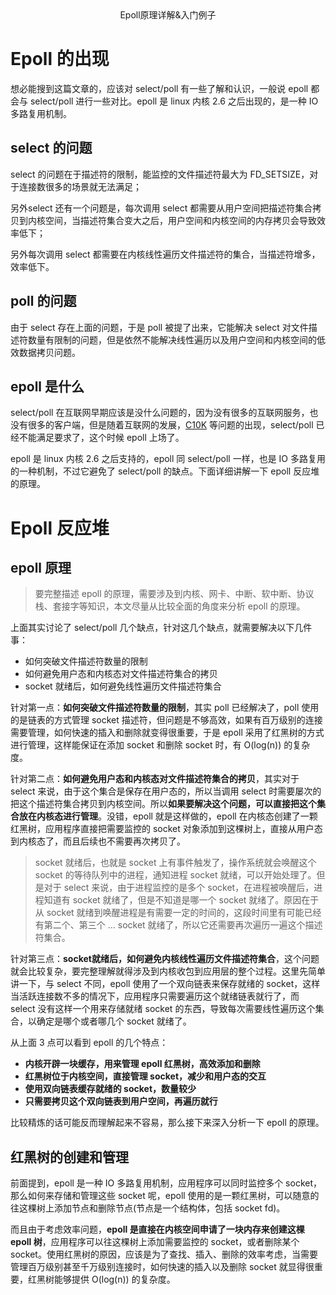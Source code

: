<center>Epoll原理详解&入门例子</center>

# Epoll 的出现
想必能搜到这篇文章的，应该对 select/poll 有一些了解和认识，一般说 epoll 都会与 select/poll 进行一些对比。epoll 是 linux 内核 2.6 之后出现的，是一种 IO 多路复用机制。


## select 的问题
select 的问题在于描述符的限制，能监控的文件描述符最大为 FD_SETSIZE，对于连接数很多的场景就无法满足；

另外select 还有一个问题是，每次调用 select 都需要从用户空间把描述符集合拷贝到内核空间，当描述符集合变大之后，用户空间和内核空间的内存拷贝会导致效率低下；

另外每次调用 select 都需要在内核线性遍历文件描述符的集合，当描述符增多，效率低下。


## poll 的问题
由于 select 存在上面的问题，于是 poll 被提了出来，它能解决 select 对文件描述符数量有限制的问题，但是依然不能解决线性遍历以及用户空间和内核空间的低效数据拷贝问题。


## epoll 是什么
select/poll 在互联网早期应该是没什么问题的，因为没有很多的互联网服务，也没有很多的客户端，但是随着互联网的发展，[C10K](http://www.kegel.com/c10k.html#related) 等问题的出现，select/poll 已经不能满足要求了，这个时候 epoll 上场了。

epoll 是 linux 内核 2.6 之后支持的，epoll 同 select/poll 一样，也是 IO 多路复用的一种机制，不过它避免了 select/poll 的缺点。下面详细讲解一下 epoll 反应堆的原理。


# Epoll 反应堆

## epoll 原理
> 要完整描述 epoll 的原理，需要涉及到内核、网卡、中断、软中断、协议栈、套接字等知识，本文尽量从比较全面的角度来分析 epoll 的原理。

上面其实讨论了 select/poll 几个缺点，针对这几个缺点，就需要解决以下几件事：

+ 如何突破文件描述符数量的限制
+ 如何避免用户态和内核态对文件描述符集合的拷贝
+ socket 就绪后，如何避免线性遍历文件描述符集合


针对第一点：**如何突破文件描述符数量的限制**，其实 poll 已经解决了，poll 使用的是链表的方式管理 socket 描述符，但问题是不够高效，如果有百万级别的连接需要管理，如何快速的插入和删除就变得很重要，于是 epoll 采用了红黑树的方式进行管理，这样能保证在添加 socket 和删除 socket 时，有 O(log(n)) 的复杂度。

针对第二点：**如何避免用户态和内核态对文件描述符集合的拷贝**，其实对于 select 来说，由于这个集合是保存在用户态的，所以当调用 select 时需要屡次的把这个描述符集合拷贝到内核空间。所以**如果要解决这个问题，可以直接把这个集合放在内核态进行管理**。没错，epoll 就是这样做的，epoll 在内核态创建了一颗红黑树，应用程序直接把需要监控的 socket 对象添加到这棵树上，直接从用户态到内核态了，而且后续也不需要再次拷贝了。

> socket 就绪后，也就是 socket 上有事件触发了，操作系统就会唤醒这个 socket 的等待队列中的进程，通知进程 socket 就绪，可以开始处理了。但是对于 select 来说，由于进程监控的是多个 socket，在进程被唤醒后，进程知道有 socket 就绪了，但是不知道是哪一个 socket 就绪了。原因在于从 socket 就绪到唤醒进程是有需要一定的时间的，这段时间里有可能已经有第二个、第三个 ... socket 就绪了，所以它还需要再次遍历一遍这个描述符集合。

针对第三点：**socket就绪后，如何避免内核线性遍历文件描述符集合**，这个问题就会比较复杂，要完整理解就得涉及到内核收包到应用层的整个过程。这里先简单讲一下，与 select 不同，epoll 使用了一个双向链表来保存就绪的 socket，这样当活跃连接数不多的情况下，应用程序只需要遍历这个就绪链表就行了，而 select 没有这样一个用来存储就绪 socket 的东西，导致每次需要线性遍历这个集合，以确定是哪个或者哪几个 socket 就绪了。

从上面 3 点可以看到 epoll 的几个特点：

+ **内核开辟一块缓存，用来管理 epoll 红黑树，高效添加和删除**
+ **红黑树位于内核空间，直接管理 socket，减少和用户态的交互**
+ **使用双向链表缓存就绪的 socket，数量较少**
+ **只需要拷贝这个双向链表到用户空间，再遍历就行**

比较精炼的话可能反而理解起来不容易，那么接下来深入分析一下 epoll 的原理。

## 红黑树的创建和管理

前面提到，epoll 是一种 IO 多路复用机制，应用程序可以同时监控多个 socket，那么如何来存储和管理这些 socket 呢，epoll 使用的是一颗红黑树，可以随意的往这棵树上添加节点和删除节点(节点是一个结构体，包括 socket fd)。

而且由于考虑效率问题，**epoll 是直接在内核空间申请了一块内存来创建这棵 epoll 树**，应用程序可以往这棵树上添加需要监控的 socket，或者删除某个 socket。使用红黑树的原因，应该是为了查找、插入、删除的效率考虑，当需要管理百万级别甚至千万级别连接时，如何快速的插入以及删除 socket 就显得很重要，红黑树能够提供 O(log(n)) 的复杂度。


